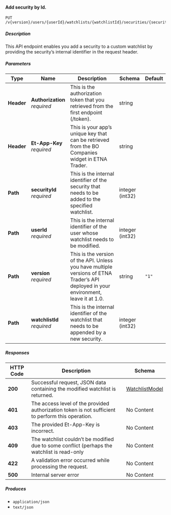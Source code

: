
<a name="watchlists_addsecuritybyid"></a>
#### Add security by Id.
```
PUT /v{version}/users/{userId}/watchlists/{watchlistId}/securities/{securityId}
```


##### Description
This API endpoint enables you add a security to a custom watchlist by providing the security’s internal identifier in the request header.


##### Parameters

|Type|Name|Description|Schema|Default|
|---|---|---|---|---|
|**Header**|**Authorization**  <br>*required*|This is the authorization token that you retrieved from the first endpoint (/token).|string||
|**Header**|**Et-App-Key**  <br>*required*|This is your app’s unique key that can be retrieved from the BO Companies widget in ETNA Trader.|string||
|**Path**|**securityId**  <br>*required*|This is the internal identifier of the security that needs to be added to the specified watchlist.|integer (int32)||
|**Path**|**userId**  <br>*required*|This is the internal identifier of the user whose watchlist needs to be modified.|integer (int32)||
|**Path**|**version**  <br>*required*|This is the version of the API. Unless you have multiple versions of ETNA Trader’s API deployed in your environment, leave it at 1.0.|string|`"1"`|
|**Path**|**watchlistId**  <br>*required*|This is the internal identifier of the watchlist that needs to be appended by a new security.|integer (int32)||


##### Responses

|HTTP Code|Description|Schema|
|---|---|---|
|**200**|Successful request, JSON data containing the modified watchlist is returned.|[WatchlistModel](#watchlistmodel)|
|**401**|The access level of the provided authorization token is not sufficient to perform this operation.|No Content|
|**403**|The provided Et-App-Key is incorrect.|No Content|
|**409**|The watchlist couldn’t be modified due to some conflict (perhaps the watchlist is read-only|No Content|
|**422**|A validation error occurred while processing the request.|No Content|
|**500**|Internal server error|No Content|


##### Produces

* `application/json`
* `text/json`



